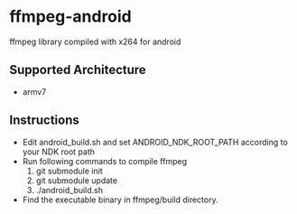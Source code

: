 ffmpeg-android
==============

ffmpeg library compiled with x264 for android

Supported Architecture
----
* armv7

Instructions
----
* Edit android_build.sh and set ANDROID_NDK_ROOT_PATH according to your NDK root path
* Run following commands to compile ffmpeg
  1. git submodule init
  2. git submodule update
  3. ./android_build.sh
* Find the executable binary in ffmpeg/build directory.

